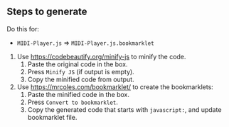 ## Steps to generate

Do this for:
- `MIDI-Player.js` => `MIDI-Player.js.bookmarklet`

1. Use https://codebeautify.org/minify-js to minify the code.
   1. Paste the original code in the box.
   2. Press `Minify JS` (if output is empty).
   3. Copy the minified code from output.
2. Use https://mrcoles.com/bookmarklet/ to create the bookmarklets:
   1. Paste the minified code in the box.
   2. Press `Convert to bookmarklet`.
   3. Copy the generated code that starts with `javascript:`, and update bookmarklet file.

